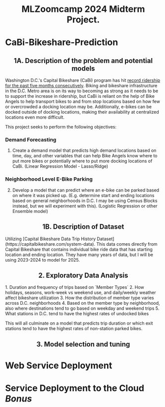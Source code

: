 <center><h1 align="center">MLZoomcamp 2024 Midterm Project.</h1></center>

# CaBi-Bikeshare-Prediction

<center><h2 align="center">1A. Description of the problem and potential models</h2></center>

Washington D.C.'s Capital Bikeshare (CaBi) program has hit [record ridership for the past five months consecutively](https://www.arlnow.com/2024/10/15/e-bikes-fueling-record-setting-local-ridership-numbers-for-capital-bikeshare/). Biking and bikeshare infrastructure in the D.C. Metro area is on its way to becoming as strong as it needs to be to support the increase in ridership, but CaBi is reliant on the help of Bike Angels to help transport bikes to and from stop locations based on how few or overcrowded a docking location may be. Additionally, e-bikes can be docked outside of docking locations, making their availability at centralized locations even more difficult.

This project seeks to perform the following objectives: 
### Demand Forecasting
1. Create a demand model that predicts high demand locations based on time, day, and other variables that can help Bike Angels know where to put more bikes or potentially where to put more docking locations of CaBi. (Linear Regression Model - Lasso/Ridge)

### Neighborhood Level E-Bike Parking
2. Develop a model that can predict where an e-bike can be parked based on where it was picked up. (E.g. determine start and ending locations based on general neighborhoods in D.C. I may be using Census Blocks instead, but we will experiment with this). (Logistic Regression or other Ensemble model)

<center><h2 align="center">1B. Description of Dataset</h2></center>
Utilizing [Capital Bikeshare Data Trip History Dataset](https://capitalbikeshare.com/system-data). This data comes directly from Capital Bikeshare that contains individual bike ride data that has starting location and ending location. They have many years of data, but I will be using 2023-2024 to model for 2025. 



<center><h2 align="center">2. Exploratory Data Analysis</h2></center>
1. Duration and frequency of trips based on `Member Types` 
2. How holidays, seasons, work-week vs weekend use, and daily/weekly weather affect bikeshare utilization 
3. How the distribution of member type varies across D.C. neighborhoods 
4. Based on the member type by neighborhood, also where destinations tend to go based on weekday and weekend trips 
5. What stations in D.C. tend to have the highest rates of undocked bikes

This will all culminate on a model that predicts trip duration or which exit stations tend to have the highest rates of non-station parked bikes. 

<center><h2 align="center">3. Model selection and tuning</h2></center>

# Web Service Deployment

# Service Deployment to the Cloud *Bonus*
